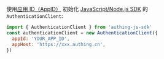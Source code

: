 使用[应用 ID（AppID）](/guides/faqs/get-app-id-and-secret.md) 初始化 [JavaScript/Node.js SDK](/reference-new/web/sdk-for-node/) 的 `AuthenticationClient`:

```javascript
import { AuthenticationClient } from 'authing-js-sdk'
const authenticationClient = new AuthenticationClient({
  appId: 'YOUR_APP_ID',
  appHost: 'https://xxx.authing.cn',
})
```
